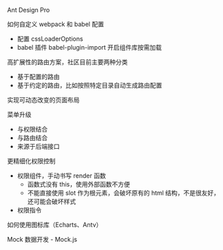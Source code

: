 Ant Design Pro

如何自定义 webpack 和 babel 配置
* 配置 cssLoaderOptions
* babel 插件 babel-plugin-import 开启组件库按需加载

高扩展性的路由方案，社区目前主要两种分类
* 基于配置的路由
* 基于约定的路由，比如按照特定目录自动生成路由配置

实现可动态改变的页面布局

菜单升级
* 与权限结合
* 与路由结合
* 来源于后端接口

更精细化权限控制
* 权限组件，手动书写 render 函数
  * 函数式没有 this，使用外部函数不方便
  * 不能直接使用 slot 作为根元素，会破坏原有的 html 结构，不是很友好，还可能会破坏样式
* 权限指令

如何使用图标库（Echarts、Antv）

Mock 数据开发 - Mock.js